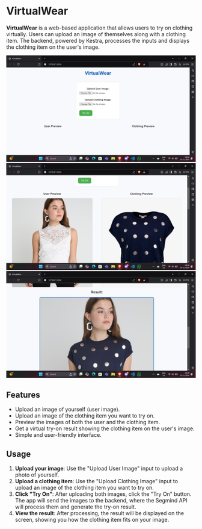 # VirtualWear

**VirtualWear** is a web-based application that allows users to try on clothing virtually. Users can upload an image of themselves along with a clothing item. The backend, powered by Kestra, processes the inputs and displays the clothing item on the user's image.


![screenshot](https://github.com/anshshori2002/VirtualWear/blob/main/Screenshot%20(33).png)
![screenshot](https://github.com/anshshori2002/VirtualWear/blob/main/Screenshot%20(34).png)
![screenshot](https://github.com/anshshori2002/VirtualWear/blob/main/Screenshot%20(35).png)

## Features

- Upload an image of yourself (user image).
- Upload an image of the clothing item you want to try on.
- Preview the images of both the user and the clothing item.
- Get a virtual try-on result showing the clothing item on the user's image.
- Simple and user-friendly interface.





## Usage

1. **Upload your image**: Use the "Upload User Image" input to upload a photo of yourself.
2. **Upload a clothing item**: Use the "Upload Clothing Image" input to upload an image of the clothing item you want to try on.
3. **Click "Try On"**: After uploading both images, click the "Try On" button. The app will send the images to the backend, where the Segmind API will process them and generate the try-on result.
4. **View the result**: After processing, the result will be displayed on the screen, showing you how the clothing item fits on your image.
